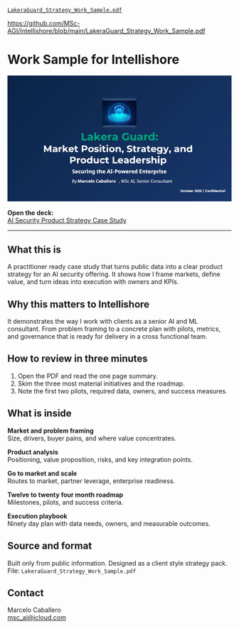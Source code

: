 [`LakeraGuard_Strategy_Work_Sample.pdf`](LakeraGuard_Strategy_Work_Sample.pdf)

https://github.com/MSc-AGI/Intellishore/blob/main/LakeraGuard_Strategy_Work_Sample.pdf
# Work Sample for Intellishore

<img src="pictures/title_sample.jpg" alt="Market Position, Strategy, and Product Leadership" width="700">

**Open the deck:**  
[AI Security Product Strategy Case Study](https://gitfront.io/your-full-pdf-url.pdf)

---

## What this is

A practitioner ready case study that turns public data into a clear product strategy for an AI security offering. It shows how I frame markets, define value, and turn ideas into execution with owners and KPIs.

## Why this matters to Intellishore

It demonstrates the way I work with clients as a senior AI and ML consultant. From problem framing to a concrete plan with pilots, metrics, and governance that is ready for delivery in a cross functional team.

## How to review in three minutes

1. Open the PDF and read the one page summary.  
2. Skim the three most material initiatives and the roadmap.  
3. Note the first two pilots, required data, owners, and success measures.

## What is inside

**Market and problem framing**  
Size, drivers, buyer pains, and where value concentrates.

**Product analysis**  
Positioning, value proposition, risks, and key integration points.

**Go to market and scale**  
Routes to market, partner leverage, enterprise readiness.

**Twelve to twenty four month roadmap**  
Milestones, pilots, and success criteria.

**Execution playbook**  
Ninety day plan with data needs, owners, and measurable outcomes.

## Source and format

Built only from public information. Designed as a client style strategy pack.  
File: `LakeraGuard_Strategy_Work_Sample.pdf`

## Contact

Marcelo Caballero  
msc_ai@icloud.com
